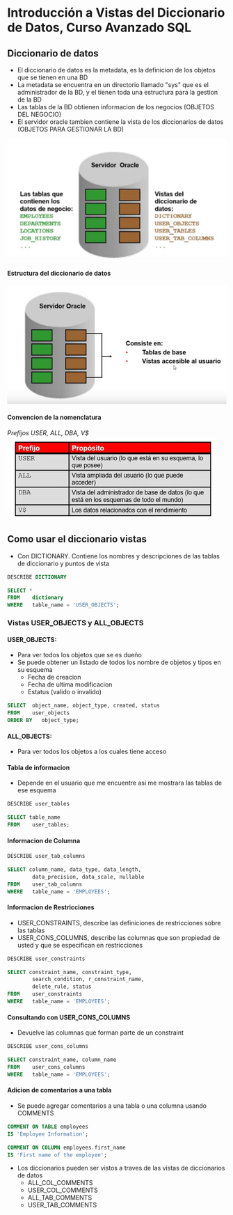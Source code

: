 # Introducción a Vistas del Diccionario de Datos, Curso Avanzado SQL

## Diccionario de datos
- El diccionario de datos es la metadata, es la definicion de los objetos que se tienen en una BD
- La metadata se encuentra en un directorio llamado "sys" que es el administrador de la BD, y el tienen toda una estructura para la gestion de la BD
- Las tablas de la BD obtienen informacion de los negocios (OBJETOS DEL NEGOCIO)
- El servidor oracle tambien contiene la vista de los diccionarios de datos (OBJETOS PARA GESTIONAR LA BD)

![](imagenes/dicciodedatos.png)

#### Estructura del diccionario de datos
![](imagenes/estructuradiccio.png)

#### Convencion de la nomenclatura
*Prefijos USER, ALL, DBA, V$*
![](imagenes/pref.png)

## Como usar el diccionario vistas
- Con DICTIONARY. Contiene los nombres y descripciones de las tablas de diccionario y puntos de vista
```sql
DESCRIBE DICTIONARY
```
```sql
SELECT * 
FROM    dictionary 
WHERE   table_name = 'USER_OBJECTS';
```

### Vistas USER_OBJECTS y ALL_OBJECTS
#### USER_OBJECTS:
- Para ver todos los objetos que se es dueño
- Se puede obtener un listado de todos los nombre de objetos y tipos en su esquema 
    - Fecha de creacion
    - Fecha de ultima modificacion
    - Estatus (valido o invalido)
```sql
SELECT  object_name, object_type, created, status
FROM    user_objects
ORDER BY   object_type;
```
#### ALL_OBJECTS:
- Para ver todos los objetos a los cuales tiene acceso 

#### Tabla de informacion
- Depende en el usuario que me encuentre asi me mostrara las tablas de ese esquema
```sql
DESCRIBE user_tables
```
```sql
SELECT table_name
FROM    user_tables;
```
#### Informacion de Columna
```sql
DESCRIBE user_tab_columns
```
```sql
SELECT column_name, data_type, data_length,
        data_precision, data_scale, nullable
FROM    user_tab_columns
WHERE   table_name = 'EMPLOYEES';
```
#### Informacion de Restricciones
- USER_CONSTRAINTS, describe las definiciones de restricciones sobre las tablas
- USER_CONS_COLUMNS, describe las columnas que son propiedad de usted y que se especifican en restricciones
```sql
DESCRIBE user_constraints
```
```sql
SELECT constraint_name, constraint_type,
        search_condition, r_constraint_name,
        delete_rule, status
FROM    user_constraints
WHERE   table_name = 'EMPLOYEES';
```
#### Consultando con USER_CONS_COLUMNS
- Devuelve las columnas que forman parte de un  constraint
```sql
DESCRIBE user_cons_columns
```
```sql
SELECT constraint_name, column_name
FROM    user_cons_columns
WHERE   table_name = 'EMPLOYEES';
```
#### Adicion de comentarios a una tabla
- Se puede agregar comentarios a una tabla o una columna usando COMMENTS
```sql
COMMENT ON TABLE employees
IS 'Employee Information';
```
```sql
COMMENT ON COLUMN employees.first_name
IS 'First name of the employee';
```
- Los diccionarios pueden ser vistos a traves de las vistas de diccionarios de datos
    - ALL_COL_COMMENTS
    - USER_COL_COMMENTS
    - ALL_TAB_COMMENTS
    - USER_TAB_COMMENTS

